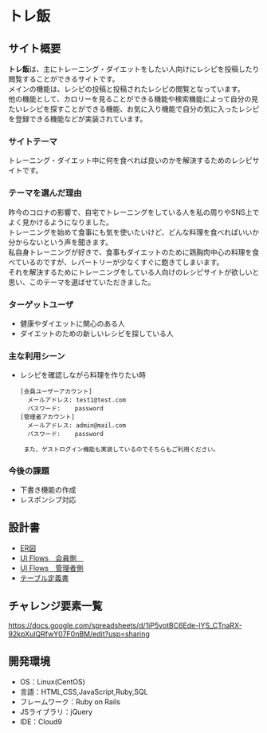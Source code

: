 # トレ飯

## サイト概要
**トレ飯**は、主にトレーニング・ダイエットをしたい人向けにレシピを投稿したり閲覧することができるサイトです。  
メインの機能は、レシピの投稿と投稿されたレシピの閲覧となっています。  
他の機能として、カロリーを見ることができる機能や検索機能によって自分の見たいレシピを探すことができる機能、お気に入り機能で自分の気に入ったレシピを登録できる機能などが実装されています。  
### サイトテーマ
トレーニング・ダイエット中に何を食べれば良いのかを解決するためのレシピサイトです。

### テーマを選んだ理由
昨今のコロナの影響で、自宅でトレーニングをしている人を私の周りやSNS上でよく見かけるようになりました。  
トレーニングを始めて食事にも気を使いたいけど、どんな料理を食べればいいか分からないという声を聞きます。  
私自身トレーニングが好きで、食事もダイエットのために鶏胸肉中心の料理を食べているのですが、レパートリーが少なくすぐに飽きてしまいます。  
それを解決するためにトレーニングをしている人向けのレシピサイトが欲しいと思い、このテーマを選ばせていただきました。  

### ターゲットユーザ
- 健康やダイエットに関心のある人
- ダイエットのための新しいレシピを探している人

### 主な利用シーン
- レシピを確認しながら料理を作りたい時

      [会員ユーザーアカウント]
        メールアドレス: test1@test.com
        パスワード:    password
      [管理者アカウント]
        メールアドレス: admin@mail.com
        パスワード:    password

       また、ゲストログイン機能も実装しているのでそちらもご利用ください。
       
### 今後の課題
- 下書き機能の作成
- レスポンシブ対応


## 設計書
- [ER図](https://drive.google.com/file/d/1ZjsV8mWFEESAiq90yNLtkP1X00P8-sl6/view?usp=sharing)
- [UI Flows　会員側　](https://drive.google.com/file/d/15tYLg2BRsuWrQOD-Zr3iHIyDWsnvFfpy/view?usp=sharing)
- [UI Flows　管理者側](https://drive.google.com/file/d/1hBcQvt3XypZlPV9YHpyXh7lTSNdsAgBP/view?usp=sharing)
- [テーブル定義書](https://docs.google.com/spreadsheets/d/1XQj2pY5ao0zJ0qVTi_4C2-dEfphZyPl5S6HzHakL79k/edit?usp=sharing)

## チャレンジ要素一覧
<https://docs.google.com/spreadsheets/d/1iP5votBC6Ede-IYS_CTnaRX-92kpXulQRfwY07F0nBM/edit?usp=sharing>

## 開発環境
- OS：Linux(CentOS)
- 言語：HTML,CSS,JavaScript,Ruby,SQL
- フレームワーク：Ruby on Rails
- JSライブラリ：jQuery
- IDE：Cloud9
